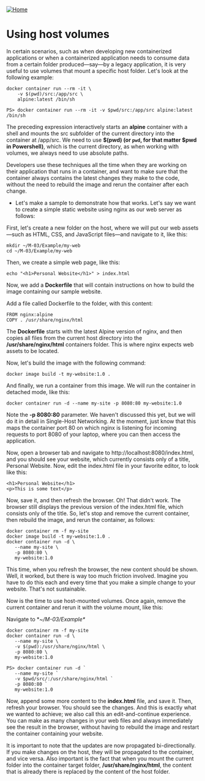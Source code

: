 [![Home](../../img/home.png)](../M-03/README.md)
# **Using host volumes**
In certain scenarios, such as when developing new containerized applications or when a containerized application needs to consume data from a certain folder produced—say—by a legacy application, it is very useful to use volumes that mount a specific host folder. Let's look at the following example:


```
docker container run --rm -it \
    -v $(pwd)/src:/app/src \
    alpine:latest /bin/sh
```
```
PS> docker container run --rm -it -v $pwd/src:/app/src alpine:latest /bin/sh
```

The preceding expression interactively starts an **alpine** container with a shell and mounts the src subfolder of the current directory into the container at /app/src. We need to use **$(pwd) (or `pwd`, for that matter $pwd in Powershell)**, which is the current directory, as when working with volumes, we always need to use absolute paths.

Developers use these techniques all the time when they are working on their application that runs in a container, and want to make sure that the container always contains the latest changes they make to the code, without the need to rebuild the image and rerun the container after each change.

- Let's make a sample to demonstrate how that works. Let's say we want to create a simple static website using nginx as our web server as follows:

First, let's create a new folder on the host, where we will put our web assets—such as HTML, CSS, and JavaScript files—and navigate to it, like this:
```
mkdir ~/M-03/Example/my-web
cd ~/M-03/Example/my-web
```
Then, we create a simple web page, like this:

```
echo "<h1>Personal Website</h1>" > index.html  
```
Now, we add a **Dockerfile** that will contain instructions on how to build the image containing our sample website.

Add a file called Dockerfile to the folder, with this content:

```
FROM nginx:alpine
COPY . /usr/share/nginx/html
```

The **Dockerfile** starts with the latest Alpine version of nginx, and then copies all files from the current host directory into the **/usr/share/nginx/html** containers folder. This is where nginx expects web assets to be located.

Now, let's build the image with the following command:

```
docker image build -t my-website:1.0 . 
```

And finally, we run a container from this image. We will run the container in detached mode, like this:

```
docker container run -d --name my-site -p 8080:80 my-website:1.0
```

Note the **-p 8080:80** parameter. We haven't discussed this yet, but we will do it in detail in Single-Host Networking. At the moment, just know that this maps the container port 80 on which nginx is listening for incoming requests to port 8080 of your laptop, where you can then access the application.

Now, open a browser tab and navigate to http://localhost:8080/index.html, and you should see your website, which currently consists only of a title, Personal Website.
Now, edit the index.html file in your favorite editor, to look like this:
```
<h1>Personal Website</h1> 
<p>This is some text</p> 
```
Now, save it, and then refresh the browser. Oh! That didn't work. The browser still displays the previous version of the index.html file, which consists only of the title. So, let's stop and remove the current container, then rebuild the image, and rerun the container, as follows:

```
docker container rm -f my-site
docker image build -t my-website:1.0 .
docker container run -d \
   --name my-site \
   -p 8080:80 \
   my-website:1.0
```

This time, when you refresh the browser, the new content should be shown. Well, it worked, but there is way too much friction involved. Imagine you have to do this each and every time that you make a simple change to your website. That's not sustainable.

Now is the time to use host-mounted volumes. Once again, remove the current container and rerun it with the volume mount, like this:

Navigate to **~/M-03/Example\**

```
docker container rm -f my-site
docker container run -d \
   --name my-site \
   -v $(pwd):/usr/share/nginx/html \
   -p 8080:80 \
   my-website:1.0

PS> docker container run -d `
   --name my-site `
   -v $pwd/src/:/usr/share/nginx/html `
   -p 8080:80 `
   my-website:1.0

```

Now, append some more content to the **index.html** file, and save it. Then, refresh your browser. You should see the changes. And this is exactly what we wanted to achieve; we also call this an edit-and-continue experience. You can make as many changes in your web files and always immediately see the result in the browser, without having to rebuild the image and restart the container containing your website.

It is important to note that the updates are now propagated bi-directionally. If you make changes on the host, they will be propagated to the container, and vice versa. Also important is the fact that when you mount the current folder into the container target folder, **/usr/share/nginx/html**, the content that is already there is replaced by the content of the host folder.
